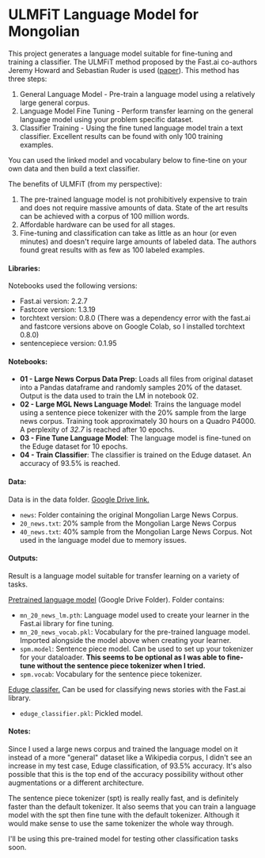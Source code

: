 # ULMFiT Language Model for Mongolian
This project generates a language model suitable for fine-tuning and training a classifier. The ULMFiT method proposed by the Fast.ai co-authors Jeremy Howard and Sebastian Ruder is used ([paper](https://arxiv.org/abs/1801.06146)). This method has three steps:
1. General Language Model - Pre-train a language model using a relatively large general corpus.
2. Language Model Fine Tuning - Perform transfer learning on the general language model using your problem specific dataset.
3. Classifier Training - Using the fine tuned language model train a text classifier. Excellent results can be found with only 100 training examples.

You can used the linked model and vocabulary below to fine-tine on your own data and then build a text classifier.

The benefits of ULMFiT (from my perspective):
1. The pre-trained language model is not prohibitively expensive to train and does not require massive amounts of data. State of the art results can be achieved with a corpus of 100 million words.
2. Affordable hardware can be used for all stages. 
3. Fine-tuning and classification can take as little as an hour (or even minutes) and doesn't require large amounts of labeled data. The authors found great results with as few as 100 labeled examples. 

#### Libraries:
Notebooks used the following versions:
- Fast.ai version: 2.2.7
- Fastcore version: 1.3.19
- torchtext version: 0.8.0 (There was a dependency error with the fast.ai and fastcore versions above on Google Colab, so I installed torchtext 0.8.0)
- sentencepiece version: 0.1.95

#### Notebooks:
- **01 - Large News Corpus Data Prep**: Loads all files from original dataset into a Pandas dataframe and randomly samples 20% of the dataset. Output is the data used to train the LM in notebook 02.
- **02 - Large MGL News Language Model**: Trains the language model using a sentence piece tokenizer with the 20% sample from the large news corpus. Training took approximately 30 hours on a Quadro P4000. A perplexity of *32.7* is reached after 10 epochs. 
- **03 - Fine Tune Language Model**: The language model is fine-tuned on the Eduge dataset for 10 epochs.
- **04 - Train Classifier**: The classifier is trained on the Eduge dataset. An accuracy of 93.5% is reached. 

#### Data:
Data is in the data folder. [Google Drive link.](https://drive.google.com/drive/folders/1iG_qAJHJcB6V9wFJDGO00BuMvrW942lZ?usp=sharing)
- `news`: Folder containing the original Mongolian Large News Corpus.
- `20_news.txt`: 20% sample from the Mongolian Large News Corpus
- `40_news.txt`: 40% sample from the Mongolian Large News Corpus. Not used in the language model due to memory issues.

#### Outputs:
Result is a language model suitable for transfer learning on a variety of tasks. 

[Pretrained language model](https://drive.google.com/drive/folders/1uXqhw6gLCyewZ1L7WMLO3pkgL--xd8yx?usp=sharing) (Google Drive Folder). Folder contains:
- `mn_20_news_lm.pth`: Language model used to create your learner in the Fast.ai library for fine tuning.
- `mn_20_news_vocab.pkl`: Vocabulary for the pre-trained language model. Imported alongside the model above when creating your learner.
- `spm.model`: Sentence piece model. Can be used to set up your tokenizer for your dataloader. **This seems to be optional as I was able to fine-tune without the sentence piece tokenizer when I tried.**
- `spm.vocab`: Vocabulary for the sentence piece tokenizer.

[Eduge classifer.](https://drive.google.com/file/d/1-0AovxFFmpvVT1LTw_j5awPQTgAtF6k4/view?usp=sharing) Can be used for classifying news stories with the Fast.ai library. 
- `eduge_classifier.pkl`: Pickled model. 

#### Notes:
Since I used a large news corpus and trained the language model on it instead of a more "general" dataset like a Wikipedia corpus, I didn't see an increase in my test case, Eduge classification, of 93.5% accuracy. It's also possible that this is the top end of the accuracy possibility without other augmentations or a different architecture.

The sentence piece tokenizer (spt) is really really fast, and is definitely faster than the default tokenizer. It also seems that you can train a language model with the spt then fine tune with the default tokenizer. Although it would make sense to use the same tokenizer the whole way through. 

I'll be using this pre-trained model for testing other classification tasks soon.
